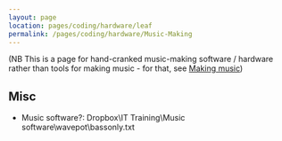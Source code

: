 ```yaml
---
layout: page
location: pages/coding/hardware/leaf
permalink: /pages/coding/hardware/Music-Making
---
```


(NB This is a page for hand-cranked music-making software / hardware rather than tools for making music - for that, see [Making music](/pages/organising/music/Making-Music))

## Misc

- Music software?: Dropbox\IT Training\Music software\wavepot\bassonly.txt
